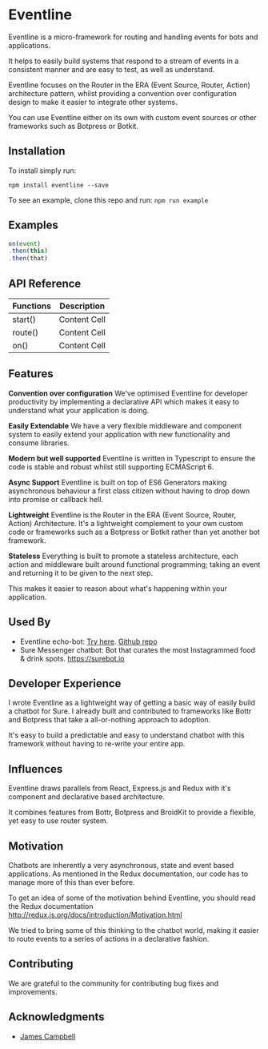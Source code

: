 # Eventline
Eventline is a micro-framework for routing and handling events for bots and applications.

It helps to easily build systems that respond to a stream of events in a consistent manner and are easy to test, as well as understand.

Eventline focuses on the Router in the ERA (Event Source, Router, Action) architecture pattern, whilst providing a convention over configuration design to make it easier to integrate other systems.

You can use Eventline either on its own with custom event sources or other frameworks such as Botpress or Botkit.

## Installation
To install simply run:

`npm install eventline --save`

To see an example, clone this repo and run:
`npm run example`

## Examples

```js
on(event)
.then(this)
.then(that)
```
## API Reference

| Functions     | Description   |
| ------------- | ------------- |
| start()       | Content Cell  |
| route()       | Content Cell  |
| on()          | Content Cell  |


## Features

**Convention over configuration**
We've optimised Eventline for developer productivity
by implementing a declarative API which makes it easy to
understand what your application is doing.

**Easily Extendable**
We have a very flexible middleware and component system to
easily extend your application with new functionality and consume
libraries.

**Modern but well supported**
Eventline is written in Typescript to ensure
the code is stable and robust whilst still supporting ECMAScript 6.

**Async Support**
Eventline is built on top of ES6 Generators making asynchronous
behaviour a first class citizen without having to drop down into
promise or callback hell.

**Lightweight**
Eventline is the Router in the ERA (Event Source, Router, Action) Architecture.
It's a lightweight complement to your own custom code or frameworks such as a Botpress or Botkit
rather than yet another bot framework.

**Stateless**
Everything is built to promote a stateless architecture, each action and middleware built
around functional programming; taking an event and returning it to be given to the next step.

This makes it easier to reason about what's happening within your application.

## Used By
- Eventline echo-bot: [Try here](https://facebook.com/Eventline-123597441623033/). [Github repo](https://github.com/surebot/eventline-messenger-bot)
- Sure Messenger chatbot: Bot that curates the most Instagrammed food & drink spots. https://surebot.io

## Developer Experience

I wrote Eventline as a lightweight way of getting a basic way of easily build a chatbot for Sure. I already built and contributed to frameworks like Bottr and Botpress that take a
all-or-nothing approach to adoption.

It's easy to build a predictable and easy to understand chatbot with this framework without having to re-write your entire app.

## Influences

Eventline draws parallels from React, Express.js and Redux with it's component and declarative based architecture.

It combines features from Bottr, Botpress and BroidKit to provide a flexible, yet easy to use router system.

## Motivation

Chatbots are inherently a very asynchronous, state and event based applications.
As mentioned in the Redux documentation, our code has to manage more of this than ever before.

To get an idea of some of the motivation behind Eventline, you should read the
Redux documentation http://redux.js.org/docs/introduction/Motivation.html

We tried to bring some of this thinking to the chatbot world, making it easier to route
events to a series of actions in a declarative fashion.

## Contributing

We are grateful to the community for contributing bug fixes and improvements.

## Acknowledgments
- [James Campbell](https://github.com/jcampbell05)
